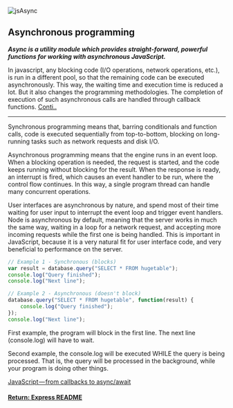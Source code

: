 ![jsAsync](https://i.ytimg.com/vi/1V7rpblmruw/maxresdefault.jpg)
## Asynchronous programming

___Async is a utility module which provides straight-forward, powerful functions for working with asynchronous JavaScript.___

In javascript, any blocking code (I/O operations, network operations, etc.), is run in a different pool, so that the remaining code can be executed asynchronously. This way, the waiting time and execution time is reduced a lot. But it also changes the programming methodologies. The completion of execution of such asynchronous calls are handled through callback functions. [Conti..](http://ketangupta.in/blog/development/2018/01/19/async-auto/)

---

Synchronous programming means that, barring conditionals and function calls, code is executed sequentially from top-to-bottom, blocking on long-running tasks such as network requests and disk I/O.

Asynchronous programming means that the engine runs in an event loop. When a blocking operation is needed, the request is started, and the code keeps running without blocking for the result. When the response is ready, an interrupt is fired, which causes an event handler to be run, where the control flow continues. In this way, a single program thread can handle many concurrent operations.

User interfaces are asynchronous by nature, and spend most of their time waiting for user input to interrupt the event loop and trigger event handlers.
Node is asynchronous by default, meaning that the server works in much the same way, waiting in a loop for a network request, and accepting more incoming requests while the first one is being handled.
This is important in JavaScript, because it is a very natural fit for user interface code, and very beneficial to performance on the server.
```js
// Example 1 - Synchronous (blocks)
var result = database.query("SELECT * FROM hugetable");
console.log("Query finished");
console.log("Next line");

// Example 2 - Asynchronous (doesn't block) 
database.query("SELECT * FROM hugetable", function(result) {
    console.log("Query finished");
});
console.log("Next line");
```
First example, the program will block in the first line. The next line (console.log) will have to wait.

Second example, the console.log will be executed WHILE the query is being processed. That is, the query will be processed in the background, while your program is doing other things.

[JavaScript — from callbacks to async/await](https://medium.freecodecamp.org/javascript-from-callbacks-to-async-await-1cc090ddad99)

#### [Return: Express README](../../README.md)
